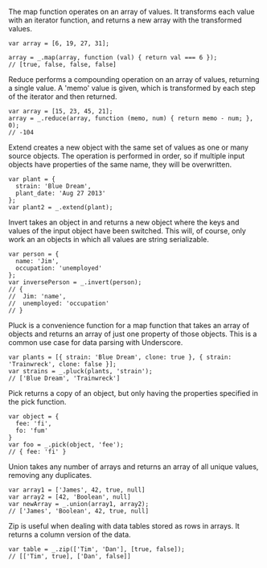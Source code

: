 The map function operates on an array of values. It transforms each value with an iterator function, and returns a new array with the transformed values.

````
var array = [6, 19, 27, 31];

array = _.map(array, function (val) { return val === 6 });
// [true, false, false, false]
````
Reduce performs a compounding operation on an array of values, returning a single value. A 'memo' value is given, which is transformed by each step of the iterator and then returned.

````
var array = [15, 23, 45, 21];
array = _.reduce(array, function (memo, num) { return memo - num; }, 0);
// -104
````
Extend creates a new object with the same set of values as one or many source objects. The operation is performed in order, so if multiple input objects have properties of the same name, they will be overwritten.
````
var plant = {
  strain: 'Blue Dream',
  plant_date: 'Aug 27 2013'
};
var plant2 = _.extend(plant);
````
Invert takes an object in and returns a new object where the keys and values of the input object have been switched. This will, of course, only work an an objects in which all values are string serializable.
````
var person = {
  name: 'Jim',
  occupation: 'unemployed'
};
var inversePerson = _.invert(person);
// {
//  Jim: 'name',
//  unemployed: 'occupation'
// }
````
Pluck is a convenience function for a map function that takes an array of objects and returns an array of just one property of those objects. This is a common use case for data parsing with Underscore.
````
var plants = [{ strain: 'Blue Dream', clone: true }, { strain: 'Trainwreck', clone: false }];
var strains = _.pluck(plants, 'strain');
// ['Blue Dream', 'Trainwreck']
````
Pick returns a copy of an object, but only having the properties specified in the pick function.
````
var object = {
  fee: 'fi',
  fo: 'fum'
}
var foo = _.pick(object, 'fee');
// { fee: 'fi' }
````
Union takes any number of arrays and returns an array of all unique values, removing any duplicates.
````
var array1 = ['James', 42, true, null]
var array2 = [42, 'Boolean', null]
var newArray = _.union(array1, array2);
// ['James', 'Boolean', 42, true, null]
````
Zip is useful when dealing with data tables stored as rows in arrays. It returns a column version of the data.
````
var table = _.zip(['Tim', 'Dan'], [true, false]);
// [['Tim', true], ['Dan', false]]
````